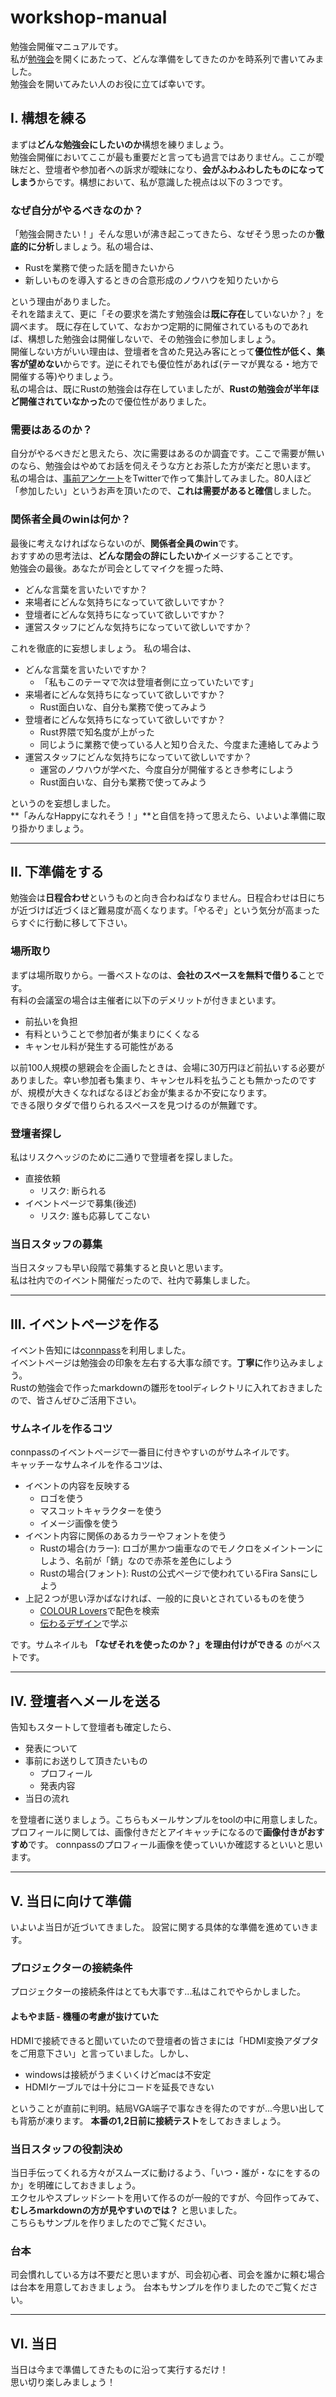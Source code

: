 # workshop-manual
勉強会開催マニュアルです。<br>
私が[勉強会](https://d-cube.connpass.com/event/90317/ "Running Rust in Production")を開くにあたって、どんな準備をしてきたのかを時系列で書いてみました。<br>
勉強会を開いてみたい人のお役に立てば幸いです。

## I. 構想を練る
まずは**どんな勉強会にしたいのか**構想を練りましょう。<br>
勉強会開催においてここが最も重要だと言っても過言ではありません。ここが曖昧だと、登壇者や参加者への訴求が曖昧になり、**会がふわふわしたものになってしまう**からです。構想において、私が意識した視点は以下の３つです。

### なぜ自分がやるべきなのか？
「勉強会開きたい！」そんな思いが沸き起こってきたら、なぜそう思ったのか**徹底的に分析**しましょう。私の場合は、

- Rustを業務で使った話を聞きたいから
- 新しいものを導入するときの合意形成のノウハウを知りたいから

という理由がありました。<br>
それを踏まえて、更に「その要求を満たす勉強会は**既に存在**していないか？」を調べます。
既に存在していて、なおかつ定期的に開催されているものであれば、構想した勉強会は開催しないで、その勉強会に参加しましょう。<br>
開催しない方がいい理由は、登壇者を含めた見込み客にとって**優位性が低く、集客が望めない**からです。逆にそれでも優位性があれば(テーマが異なる・地方で開催する等)やりましょう。<br>
私の場合は、既にRustの勉強会は存在していましたが、**Rustの勉強会が半年ほど開催されていなかった**ので優位性がありました。

### 需要はあるのか？
自分がやるべきだと思えたら、次に需要はあるのか調査です。ここで需要が無いのなら、勉強会はやめてお話を伺えそうな方とお茶した方が楽だと思います。<br>
私の場合は、[事前アンケート](https://twitter.com/T5uku5hi/status/1000356763772768256, "アンケート")をTwitterで作って集計してみました。80人ほど「参加したい」というお声を頂いたので、**これは需要があると確信**しました。

### 関係者全員のwinは何か？
最後に考えなければならないのが、**関係者全員のwin**です。<br>
おすすめの思考法は、**どんな閉会の辞にしたいか**イメージすることです。<br>
勉強会の最後。あなたが司会としてマイクを握った時、

- どんな言葉を言いたいですか？
- 来場者にどんな気持ちになっていて欲しいですか？
- 登壇者にどんな気持ちになっていて欲しいですか？
- 運営スタッフにどんな気持ちになっていて欲しいですか？

これを徹底的に妄想しましょう。
私の場合は、

- どんな言葉を言いたいですか？
  - 「私もこのテーマで次は登壇者側に立っていたいです」
- 来場者にどんな気持ちになっていて欲しいですか？
  - Rust面白いな、自分も業務で使ってみよう
- 登壇者にどんな気持ちになっていて欲しいですか？
  - Rust界隈で知名度が上がった
  - 同じように業務で使っている人と知り合えた、今度また連絡してみよう
- 運営スタッフにどんな気持ちになっていて欲しいですか？
  - 運営のノウハウが学べた、今度自分が開催するとき参考にしよう
  - Rust面白いな、自分も業務で使ってみよう

というのを妄想しました。<br>
**「みんなHappyになれそう！」**と自信を持って思えたら、いよいよ準備に取り掛かりましょう。

---

## II. 下準備をする
勉強会は**日程合わせ**というものと向き合わねばなりません。日程合わせは日にちが近づけば近づくほど難易度が高くなります。「やるぞ」という気分が高まったらすぐに行動に移して下さい。

### 場所取り
まずは場所取りから。一番ベストなのは、**会社のスペースを無料で借りる**ことです。<br>
有料の会議室の場合は主催者に以下のデメリットが付きまといます。

- 前払いを負担
- 有料ということで参加者が集まりにくくなる
- キャンセル料が発生する可能性がある

以前100人規模の懇親会を企画したときは、会場に30万円ほど前払いする必要がありました。幸い参加者も集まり、キャンセル料を払うことも無かったのですが、規模が大きくなればなるほどお金が集まるか不安になります。<br>
できる限りタダで借りられるスペースを見つけるのが無難です。

### 登壇者探し
私はリスクヘッジのために二通りで登壇者を探しました。

- 直接依頼
  - リスク: 断られる
- イベントページで募集(後述)
  - リスク: 誰も応募してこない

### 当日スタッフの募集
当日スタッフも早い段階で募集すると良いと思います。<br>
私は社内でのイベント開催だったので、社内で募集しました。

---

## III. イベントページを作る
イベント告知には[connpass](https://connpass.com/, "connpass")を利用しました。<br>
イベントページは勉強会の印象を左右する大事な顔です。**丁寧に**作り込みましょう。<br>
Rustの勉強会で作ったmarkdownの雛形をtoolディレクトリに入れておきましたので、皆さんぜひご活用下さい。

### サムネイルを作るコツ
connpassのイベントページで一番目に付きやすいのがサムネイルです。<br>
キャッチーなサムネイルを作るコツは、

- イベントの内容を反映する
  - ロゴを使う
  - マスコットキャラクターを使う
  - イメージ画像を使う
- イベント内容に関係のあるカラーやフォントを使う
  - Rustの場合(カラー): ロゴが黒かつ歯車なのでモノクロをメイントーンにしよう、名前が「錆」なので赤茶を差色にしよう
  - Rustの場合(フォント): Rustの公式ページで使われているFira Sansにしよう
- 上記２つが思い浮かばなければ、一般的に良いとされているものを使う
  - [COLOUR Lovers](https://connpass.com/dashboard/, "COLOUR Lovers")で配色を検索
  - [伝わるデザイン](http://tsutawarudesign.com/, "伝わるデザイン")で学ぶ

です。サムネイルも **「なぜそれを使ったのか？」を理由付けができる** のがベストです。

---

## IV. 登壇者へメールを送る
告知もスタートして登壇者も確定したら、

- 発表について
- 事前にお送りして頂きたいもの
  - プロフィール
  - 発表内容
- 当日の流れ

を登壇者に送りましょう。こちらもメールサンプルをtoolの中に用意しました。<br>
プロフィールに関しては、画像付きだとアイキャッチになるので**画像付きがおすすめ**です。
connpassのプロフィール画像を使っていいか確認するといいと思います。

---

## V. 当日に向けて準備

いよいよ当日が近づいてきました。
設営に関する具体的な準備を進めていきます。

### プロジェクターの接続条件
プロジェクターの接続条件はとても大事です...私はこれでやらかしました。

#### よもやま話 - 機種の考慮が抜けていた
HDMIで接続できると聞いていたので登壇者の皆さまには「HDMI変換アダプタをご用意下さい」と言っていました。しかし、
- windowsは接続がうまくいくけどmacは不安定
- HDMIケーブルでは十分にコードを延長できない

ということが直前に判明。結局VGA端子で事なきを得たのですが...今思い出しても背筋が凍ります。
**本番の1,2日前に接続テスト**をしておきましょう。

### 当日スタッフの役割決め
当日手伝ってくれる方々がスムーズに動けるよう、「いつ・誰が・なにをするのか」を明確にしておきましょう。<br>
エクセルやスプレッドシートを用いて作るのが一般的ですが、今回作ってみて、 **むしろmarkdownの方が見やすいのでは？** と思いました。<br>
こちらもサンプルを作りましたのでご覧ください。

### 台本
司会慣れしている方は不要だと思いますが、司会初心者、司会を誰かに頼む場合は台本を用意しておきましょう。
台本もサンプルを作りましたのでご覧ください。

---

## VI. 当日
当日は今まで準備してきたものに沿って実行するだけ！<br>
思い切り楽しみましょう！












　
